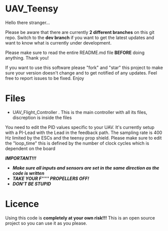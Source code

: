 # UAV_Teensy
Hello there stranger...

Please be aware that there are currently **2 different branches** on this git repo. Switch to the **dev branch** if you want to get the latest updates and want to know what is currently under development.  

Please make sure to read the entire README.md file **BEFORE** doing anything. Thank you!

If you want to use this software please "fork" and "star" this project to make sure your version doesn't change and to get notified of any updates. Feel free to report issues to be fixed. Enjoy

# Files 
- UAV_Flight_Controller . This is the main controller with all its files, discreption is inside the files

You need to edit the PID values specific to your UAV.
It's currently setup with a PI-Lead with the Lead in the feedback path.
The sampling rate is 400 Hz limited by the ESCs and the teensy prop shield.
Please make sure to edit the "loop_time" this is defined by the number of clock cycles which 
is dependent on the board 



***IMPORTANT!!!***
 - ***Make sure all inputs and sensors are set in the same direction as the code is written***
 - ***TAKE YOUR F''''' PROPELLERS OFF!***
 - ***DON'T BE STUPID***
 
 
# Licence
Using this code is **completely at your own risk!!!**
This is an open source project so you can use it as you please.


